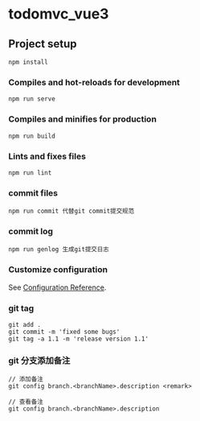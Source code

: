 # todomvc_vue3

## Project setup

```
npm install
```

### Compiles and hot-reloads for development

```
npm run serve
```

### Compiles and minifies for production

```
npm run build
```

### Lints and fixes files

```
npm run lint
```

### commit files

```
npm run commit 代替git commit提交规范
```

### commit log

```
npm run genlog 生成git提交日志
```

### Customize configuration

See [Configuration Reference](https://cli.vuejs.org/config/).

### git tag

```
git add .
git commit -m 'fixed some bugs'
git tag -a 1.1 -m 'release version 1.1'
```

### git 分支添加备注

```
// 添加备注
git config branch.<branchName>.description <remark>

// 查看备注
git config branch.<branchName>.description
```
